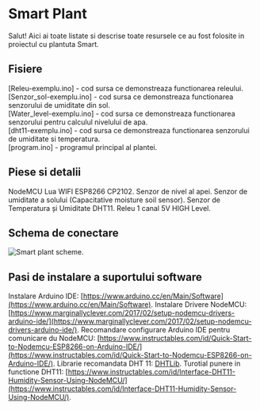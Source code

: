 # Smart Plant

Salut! Aici ai toate listate si descrise toate resursele ce au fost folosite in proiectul cu plantuta Smart.


## Fisiere

[Releu-exemplu.ino] - cod sursa ce demonstreaza functionarea releului.  
[Senzor_sol-exemplu.ino] - cod sursa ce demonstreaza functionarea senzorului de umiditate din sol.  
[Water_level-exemplu.ino] - cod sursa ce demonstreaza functionarea senzorului pentru calculul nivelului de apa.  
[dht11-exemplu.ino] - cod sursa ce demonstreaza functionarea senzorului de umiditate si temperatura.  
[program.ino] - programul principal al plantei.

## Piese si detalii

NodeMCU Lua WIFI ESP8266 CP2102. 
Senzor de nivel al apei. 
Senzor de umiditate a solului (Capacitative moisture soil sensor). 
Senzor de Temperatura și Umiditate DHT11. 
Releu 1 canal 5V HIGH Level. 

## Schema de conectare

![Smart plant scheme](https://lh3.googleusercontent.com/nMKYYAs-JWdk1RtKW0EzZYBDlntOrVV1AHsczS4aeNXk9f32HEP6zN5i40W0jWh7Pf0UtNUJnP193GOvo4h_0XZ3yXAkftB_dod3w6NwRgQEVvQrPBHI5y8h1-78V54TurbwiFJmnYiL4w4Y_bAQ-6Bu_-ckpm6s-04CyflWRqy5309500JgFjTbSBKFDXrWjjhlht6wpYn0MZ3gGftlJext5nPKSPmNZnp0rIHmwJkteP0sD6rNJ3WY9OFLcrsaCr4V8Pr01D6t9GjBWJWHgRD9wGBIk3WYd4UV0hMGC7EAIPgHOODKebYLtzwh2CDwC3uHiTNIE2bWsMsZR8ERsWBA6gkA9B_KA_jkwoGRWMsnab6cmaM7cnfaHmAZr-AEgVaY6p-PXulNgvvpN1MKK9NcV2WXjdD9Th7t3qA0eR93R9gdU90E2Omo6FVzh3fwsDCu5bovpbfLvqkx3Q5pUTlXtveN8TRKuO2ij2XfwXtLZtyUifwl5UZ5tCS8qJRcX6q6_j1NgOyvsG3O4GxxBLZM6ImoIKZJDK7fuiHOS4iVmNr7NH_RSE-ow2Oz7RZKyoHSBTEAhK_ON9ysRkMaiLFIebF1Mr_PuQSQYhPBUON1DegPvJKPey8HuwDgmhXmJ1bzg-BNmu9ufoESFhFQ_8zD3oAVIURSXZzL995_Wg-U5Jsm66USy_FeEE2fhhdKFn1tRxxvY9yPPh-IdGMAWK9L=w1600-h686-no "Schema Smart Plant"). 

## Pasi de instalare a suportului software

Instalare Arduino IDE: [https://www.arduino.cc/en/Main/Software](https://www.arduino.cc/en/Main/Software). 
Instalare Drivere NodeMCU: [https://www.marginallyclever.com/2017/02/setup-nodemcu-drivers-arduino-ide/](https://www.marginallyclever.com/2017/02/setup-nodemcu-drivers-arduino-ide/). 
Recomandare configurare Arduino IDE pentru comunicare du NodeMCU: [https://www.instructables.com/id/Quick-Start-to-Nodemcu-ESP8266-on-Arduino-IDE/](https://www.instructables.com/id/Quick-Start-to-Nodemcu-ESP8266-on-Arduino-IDE/). 
Librarie recomandata DHT 11: [DHTLib](http://www.circuitbasics.com/wp-content/uploads/2015/10/DHTLib.zip). 
Turotial punere in functione DHT11: [https://www.instructables.com/id/Interface-DHT11-Humidity-Sensor-Using-NodeMCU/](https://www.instructables.com/id/Interface-DHT11-Humidity-Sensor-Using-NodeMCU/). 

